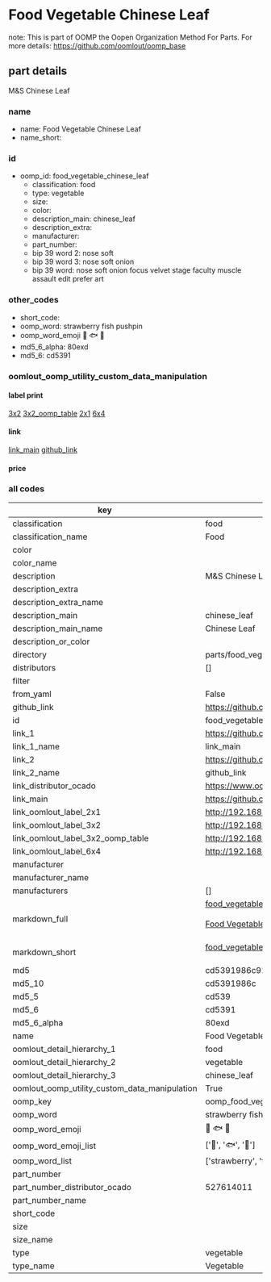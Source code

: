 # Food Vegetable Chinese Leaf  

note: This is part of OOMP the Oopen Organization Method For Parts. For more details: https://github.com/oomlout/oomp_base

##  part details



M&S Chinese Leaf

### name
* name: Food Vegetable Chinese Leaf
* name_short: 
### id
* oomp_id: food_vegetable_chinese_leaf
  * classification: food
  * type: vegetable
  * size: 
  * color: 
  * description_main: chinese_leaf
  * description_extra: 
  * manufacturer: 
  * part_number: 
  * bip 39 word 2: nose soft
  * bip 39 word 3: nose soft onion
  * bip 39 word: nose soft onion focus velvet stage faculty muscle assault edit prefer art

### other_codes
* short_code: 
* oomp_word: strawberry fish pushpin
* oomp_word_emoji :strawberry: :fish: :pushpin:
* md5_6_alpha: 80exd
* md5_6: cd5391






### oomlout_oomp_utility_custom_data_manipulation
#### label print
[3x2](http://192.168.1.245:1112/?label=oomp%2080exd)
[3x2_oomp_table](http://192.168.1.107:1112/?label=oomp%2080exd)
[2x1](http://192.168.1.242:1112/?label=oomp%2080exd)
[6x4](http://192.168.1.55:1112/?label=oomp%2080exd)    

#### link

[link_main](https://github.com/oomlout/oomlout_oomp_current_version_messy/tree/main/parts/food_vegetable_chinese_leaf) [github_link](https://github.com/oomlout/oomlout_oomp_part_src/tree/main/parts/food_vegetable_chinese_leaf)                             

#### price







### all codes 
| key | value |  
| --- | --- |  
| classification | food |  
| classification_name | Food |  
| color |  |  
| color_name |  |  
| description | M&S Chinese Leaf |  
| description_extra |  |  
| description_extra_name |  |  
| description_main | chinese_leaf |  
| description_main_name | Chinese Leaf |  
| description_or_color |   |  
| directory | parts/food_vegetable_chinese_leaf |  
| distributors | [] |  
| filter |  |  
| from_yaml | False |  
| github_link | https://github.com/oomlout/oomlout_oomp_part_src/tree/main/parts/food_vegetable_chinese_leaf |  
| id | food_vegetable_chinese_leaf |  
| link_1 | https://github.com/oomlout/oomlout_oomp_current_version_messy/tree/main/parts/food_vegetable_chinese_leaf |  
| link_1_name | link_main |  
| link_2 | https://github.com/oomlout/oomlout_oomp_part_src/tree/main/parts/food_vegetable_chinese_leaf |  
| link_2_name | github_link |  
| link_distributor_ocado | https://www.ocado.com/search?entry=527614011 |  
| link_main | https://github.com/oomlout/oomlout_oomp_current_version_messy/tree/main/parts/food_vegetable_chinese_leaf |  
| link_oomlout_label_2x1 | http://192.168.1.242:1112/?label=oomp%2080exd |  
| link_oomlout_label_3x2 | http://192.168.1.245:1112/?label=oomp%2080exd |  
| link_oomlout_label_3x2_oomp_table | http://192.168.1.107:1112/?label=oomp%2080exd |  
| link_oomlout_label_6x4 | http://192.168.1.55:1112/?label=oomp%2080exd |  
| manufacturer |  |  
| manufacturer_name |  |  
| manufacturers | [] |  
| markdown_full | [food_vegetable_chinese_leaf](https://github.com/oomlout/oomlout_oomp_current_version_messy/tree/main/parts/food_vegetable_chinese_leaf)<br>[](https://github.com/oomlout/oomlout_oomp_current_version_messy/tree/main/parts/food_vegetable_chinese_leaf)<br>[Food Vegetable Chinese Leaf](https://github.com/oomlout/oomlout_oomp_current_version_messy/tree/main/parts/food_vegetable_chinese_leaf)<br><br> |  
| markdown_short | [food_vegetable_chinese_leaf](https://github.com/oomlout/oomlout_oomp_current_version_messy/tree/main/parts/food_vegetable_chinese_leaf)<br><br> |  
| md5 | cd5391986c918a3750f905a335b394b3 |  
| md5_10 | cd5391986c |  
| md5_5 | cd539 |  
| md5_6 | cd5391 |  
| md5_6_alpha | 80exd |  
| name | Food Vegetable Chinese Leaf |  
| oomlout_detail_hierarchy_1 | food |  
| oomlout_detail_hierarchy_2 | vegetable |  
| oomlout_detail_hierarchy_3 | chinese_leaf |  
| oomlout_oomp_utility_custom_data_manipulation | True |  
| oomp_key | oomp_food_vegetable_chinese_leaf |  
| oomp_word | strawberry fish pushpin |  
| oomp_word_emoji | :strawberry: :fish: :pushpin: |  
| oomp_word_emoji_list | [':strawberry:', ':fish:', ':pushpin:'] |  
| oomp_word_list | ['strawberry', 'fish', 'pushpin'] |  
| part_number |  |  
| part_number_distributor_ocado | 527614011 |  
| part_number_name |  |  
| short_code |  |  
| size |  |  
| size_name |  |  
| type | vegetable |  
| type_name | Vegetable |  
